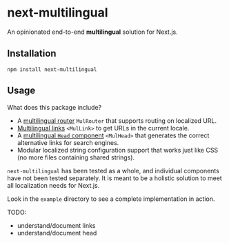 # next-multilingual

An opinionated end-to-end **multilingual** solution for Next.js.

## Installation

```
npm install next-multilingual
```

## Usage

What does this package include?

- A [multilingual router](/src/router/README.md) `MulRouter` that supports routing on localized URL.
- [Multilingual links](/src/link/README.md) `<MulLink>` to get URLs in the current locale.
- A [multilingual `Head` component](/src/head/README.md) `<MulHead>` that generates the correct alternative links for search engines.
- Modular localized string configuration support that works just like CSS (no more files containing shared strings).

`next-multilingual` has been tested as a whole, and individual components have not been tested separately. It is meant to be a holistic solution to meet all localization needs for Next.js.

Look in the `example` directory to see a complete implementation in action.

TODO:

- understand/document links
- understand/document head